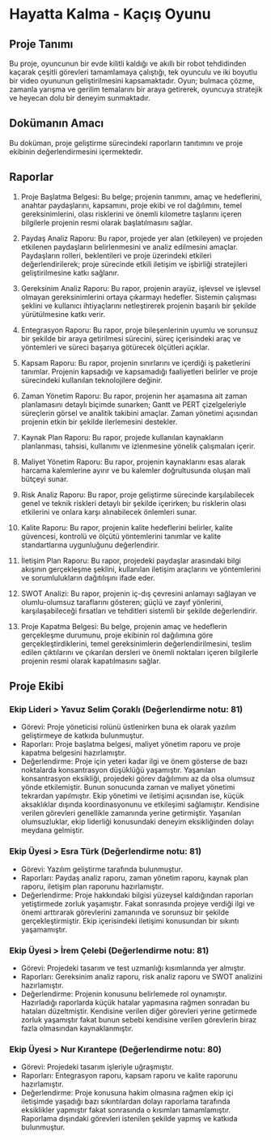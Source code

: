 # Hayatta Kalma - Kaçış Oyunu

## Proje Tanımı
Bu proje, oyuncunun bir evde kilitli kaldığı ve akıllı bir robot tehdidinden kaçarak çeşitli görevleri tamamlamaya çalıştığı, tek oyunculu ve iki boyutlu bir video oyununun geliştirilmesini kapsamaktadır.
Oyun; bulmaca çözme, zamanla yarışma ve gerilim temalarını bir araya getirerek, oyuncuya stratejik ve heyecan dolu bir deneyim sunmaktadır.


## Dokümanın Amacı
Bu doküman, proje geliştirme sürecindeki raporların tanıtımını ve proje ekibinin değerlendirmesini içermektedir.


## Raporlar
1. Proje Başlatma Belgesi:
   Bu belge; projenin tanımını, amaç ve hedeflerini, anahtar paydaşlarını, kapsamını, proje ekibi ve rol dağılımını, temel gereksinimlerini, olası risklerini ve
   önemli kilometre taşlarını içeren bilgilerle projenin resmi olarak başlatılmasını sağlar.

2. Paydaş Analiz Raporu:
   Bu rapor, projede yer alan (etkileyen) ve projeden etkilenen paydaşların belirlenmesini ve analiz edilmesini amaçlar.
   Paydaşların rolleri, beklentileri ve proje üzerindeki etkileri değerlendirilerek; proje sürecinde etkili iletişim ve işbirliği stratejileri geliştirilmesine katkı sağlanır.

3. Gereksinim Analiz Raporu:
   Bu rapor, projenin arayüz, işlevsel ve işlevsel olmayan gereksinimlerini ortaya çıkarmayı hedefler. Sistemin çalışması şeklini ve kullanıcı ihtiyaçlarını
   netleştirerek projenin başarılı bir şekilde yürütülmesine katkı verir.

4. Entegrasyon Raporu:
   Bu rapor, proje bileşenlerinin uyumlu ve sorunsuz bir şekilde bir araya getirilmesi sürecini, süreç içerisindeki araç ve yöntemleri ve süreci başarıya
   götürecek ölçütleri açıklar.

5. Kapsam Raporu:
   Bu rapor, projenin sınırlarını ve içerdiği iş paketlerini tanımlar. Projenin kapsadığı ve kapsamadığı faaliyetleri belirler ve proje sürecindeki
   kullanılan teknolojilere değinir.

6. Zaman Yönetim Raporu:
   Bu rapor, projenin her aşamasına ait zaman planlamasını detaylı biçimde sunarken; Gantt ve PERT çizelgeleriyle süreçlerin görsel ve analitik takibini amaçlar.
   Zaman yönetimi açısından projenin etkin bir şekilde ilerlemesini destekler.

7. Kaynak Plan Raporu:
   Bu rapor, projede kullanılan kaynakların planlanması, tahsisi, kullanımı ve izlenmesine yönelik çalışmaları içerir.

8. Maliyet Yönetim Raporu:
   Bu rapor, projenin kaynaklarını esas alarak harcama kalemlerine ayırır ve bu kalemler doğrultusunda oluşan mali bütçeyi sunar.

9. Risk Analiz Raporu:
   Bu rapor, proje geliştirme sürecinde karşılabilecek genel ve teknik riskleri detaylı bir şekilde içerirken; bu risklerin olası etkilerini ve
   onlara karşı alınabilecek önlemleri sunar.

10. Kalite Raporu:
    Bu rapor, projenin kalite hedeflerini belirler, kalite güvencesi, kontrolü ve ölçütü yöntemlerini tanımlar
    ve kalite standartlarına uygunluğunu değerlendirir.

11. İletişim Plan Raporu:
    Bu rapor, projedeki paydaşlar arasındaki bilgi akışının gerçekleşme şeklini, kullanılan iletişim araçlarını ve yöntemlerini
    ve sorumlulukların dağıtılışını ifade eder.

12. SWOT Analizi:
    Bu rapor, projenin iç-dış çevresini anlamayı sağlayan ve olumlu-olumsuz taraflarını gösteren;
    güçlü ve zayıf yönlerini, karşılaşabileceği fırsatları ve tehditleri sistemli bir şekilde değerlendirir.

13. Proje Kapatma Belgesi:
    Bu belge, projenin amaç ve hedeflerin gerçekleşme durumunu, proje ekibinin rol dağılımına göre gerçekleştirdiklerini, temel gereksinimlerin değerlendirilmesini,
    teslim edilen çıktılarını ve çıkarılan dersleri ve önemli noktaları içeren bilgilerle projenin resmi olarak kapatılmasını sağlar.


## Proje Ekibi
### Ekip Lideri > Yavuz Selim Çoraklı (Değerlendirme notu: 81)
- Görevi: Proje yöneticisi rolünü üstlenirken buna ek olarak yazılım geliştirmeye de katkıda bulunmuştur.
- Raporları: Proje başlatma belgesi, maliyet yönetim raporu ve proje kapatma belgesini hazırlamıştır.
- Değerlendirme: Proje için yeteri kadar ilgi ve önem gösterse de bazı noktalarda konsantrasyon düşüklüğü yaşamıştır. Yaşanılan konsantrasyon eksikliği, projedeki görev dağılımını
  az da olsa olumsuz yönde etkilemiştir. Bunun sonucunda zaman ve maliyet yönetimi tekrardan yapılmıştır. Ekip yönetimi ve iletişimi açısından ise, küçük aksaklıklar dışında koordinasyonunu ve etkileşimi sağlamıştır.
  Kendisine verilen görevleri genellikle zamanında yerine getirmiştir. Yaşanılan olumsuzluklar, ekip liderliği konusundaki deneyim eksikliğinden dolayı meydana gelmiştir.

### Ekip Üyesi > Esra Türk (Değerlendirme notu: 81)
- Görevi: Yazılım geliştirme tarafında bulunmuştur.
- Raporları: Paydaş analiz raporu, zaman yönetim raporu, kaynak plan raporu, iletişim plan raporunu hazırlamıştır.
- Değerlendirme: Proje hakkındaki bilgisi yüzeysel kaldığından raporları yetiştirmede zorluk yaşamıştır. Fakat sonrasında projeye verdiği ilgi ve önemi arttırarak
  görevlerini zamanında ve sorunsuz bir şekilde gerçekleştirmiştir. Ekip içerisindeki iletişimi konusundan bir sıkıntı yaşamamıştır.

### Ekip Üyesi > İrem Çelebi (Değerlendirme notu: 81)
- Görevi: Projedeki tasarım ve test uzmanlığı kısımlarında yer almıştır.
- Raporları: Gereksinim analiz raporu, risk analiz raporu ve SWOT analizini hazırlamıştır.
- Değerlendirme: Projenin konusunu belirlemede rol oynamıştır. Hazırladığı raporlarda küçük hatalar yapmasına rağmen sonradan bu hataları düzeltmiştir.
  Kendisine verilen diğer görevleri yerine getirmede zorluk yaşamıştır fakat bunun sebebi kendisine verilen görevlerin biraz fazla olmasından kaynaklanmıştır.

### Ekip Üyesi > Nur Kırantepe (Değerlendirme notu: 80)
- Görevi: Projedeki tasarım işleriyle uğraşmıştır.
- Raporları: Entegrasyon raporu, kapsam raporu ve kalite raporunu hazırlamıştır.
- Değerlendirme: Proje konusuna hakim olmasına rağmen ekip içi iletişimde yaşadığı bazı sıkıntılardan dolayı raporlama tarafında eksiklikler yapmıştır fakat sonrasında o kısımları tamamlamıştır.
  Raporlama dışındaki görevleri istenilen şekilde yapmış ve katkıda bulunmuştur.
